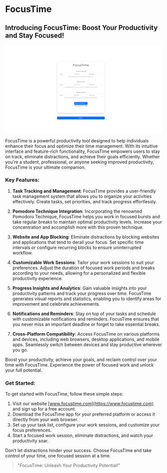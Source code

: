 # FocusTime

## Introducing FocusTime: Boost Your Productivity and Stay Focused!

![](img/focustime.png)

FocusTime is a powerful productivity tool designed to help individuals enhance their focus and optimize their time management. With its intuitive interface and feature-rich functionality, FocusTime empowers users to stay on track, eliminate distractions, and achieve their goals efficiently. Whether you're a student, professional, or anyone seeking improved productivity, FocusTime is your ultimate companion.

### Key Features:

1. **Task Tracking and Management**: FocusTime provides a user-friendly task management system that allows you to organize your activities effectively. Create tasks, set priorities, and track progress effortlessly.

2. **Pomodoro Technique Integration**: Incorporating the renowned Pomodoro Technique, FocusTime helps you work in focused bursts and take regular breaks to maintain optimal productivity levels. Increase your concentration and accomplish more with this proven technique.

3. **Website and App Blocking**: Eliminate distractions by blocking websites and applications that tend to derail your focus. Set specific time intervals or configure recurring blocks to ensure uninterrupted workflow.

4. **Customizable Work Sessions**: Tailor your work sessions to suit your preferences. Adjust the duration of focused work periods and breaks according to your needs, allowing for a personalized and flexible productivity experience.

5. **Progress Insights and Analytics**: Gain valuable insights into your productivity patterns and track your progress over time. FocusTime generates visual reports and statistics, enabling you to identify areas for improvement and celebrate achievements.

6. **Notifications and Reminders**: Stay on top of your tasks and schedule with customizable notifications and reminders. FocusTime ensures that you never miss an important deadline or forget to take essential breaks.

7. **Cross-Platform Compatibility**: Access FocusTime on various platforms and devices, including web browsers, desktop applications, and mobile apps. Seamlessly switch between devices and stay productive wherever you go.

Boost your productivity, achieve your goals, and reclaim control over your time with FocusTime. Experience the power of focused work and unlock your full potential.

### Get Started:

To get started with FocusTime, follow these simple steps:

1. Visit our website [www.focustime.com](https://www.focustime.com) and sign up for a free account.
2. Download the FocusTime app for your preferred platform or access it directly from your web browser.
3. Set up your task list, configure your work sessions, and customize your focus preferences.
4. Start a focused work session, eliminate distractions, and watch your productivity soar.

Don't let distractions hinder your success. Choose FocusTime and take control of your time, one focused session at a time.

> "FocusTime: Unleash Your Productivity Potential!"
